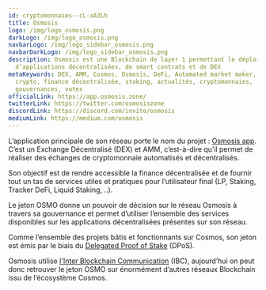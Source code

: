```yaml
---
id: cryptomonnaies--cL-xA3Lh
title: Osmosis
logo: /img/logo_osmosis.png
darkLogo: /img/logo_osmosis.png
navbarLogo: /img/logo_sidebar_osmosis.png
navbarDarkLogo: /img/logo_sidebar_osmosis.png
description: Osmosis est une Blockchain de layer 1 permettant le déploiement
  d’applications décentralisées, de smart contrats et de DEX
metaKeywords: DEX, AMM, Cosmos, Osmosis, DeFi, Automated market maker, bitcoin,
  crypto, finance décentralisée, staking, actualités, cryptomonnaies,
  gouvernances, votes
officialLink: https://app.osmosis.zone/
twitterLink: https://twitter.com/osmosiszone
discordLink: https://discord.com/invite/osmosis
mediumLink: https://medium.com/osmosis
---
```

L’application principale de son réseau porte le nom du projet : [Osmosis app](https://app.osmosis.zone/). C’est un Exchange Décentralisé (DEX) et AMM, c’est-à-dire qu’il permet de réaliser des échanges de cryptomonnaie automatisés et décentralisés.

Son objectif est de rendre accessible la finance décentralisée et de fournir tout un tas de services utiles et pratiques pour l’utilisateur final (LP, Staking, Tracker DeFi, Liquid Staking, ..).

Le jeton OSMO donne un pouvoir de décision sur le réseau Osmosis à travers sa gouvernance et permet d’utiliser l’ensemble des services disponibles sur les applications décentralisées présentes sur son réseau. 

Comme l’ensemble des projets bâtis et fonctionnants sur Cosmos, son jeton est émis par le biais du [Delegated Proof of Stake](https://journalducoin.com/lexique/delegated-proof-of-stake-dpos/) (DPoS).

Osmosis utilise [l'Inter Blockchain Communication](https://ibcprotocol.org/) (IBC), aujourd’hui on peut donc retrouver le jeton OSMO sur énormément d’autres réseaux Blockchain issu de l’écosystème Cosmos.